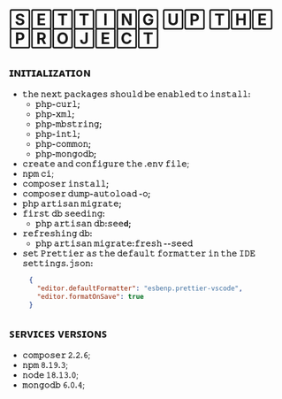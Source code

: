 # 🅂🄴🅃🅃🄸🄽🄶 🅄🄿 🅃🄷🄴 🄿🅁🄾🄹🄴🄲🅃

## ɪɴɪᴛɪᴀʟɪᴢᴀᴛɪᴏɴ
- **𝚝𝚑𝚎 𝚗𝚎𝚡𝚝 𝚙𝚊𝚌𝚔𝚊𝚐𝚎𝚜 𝚜𝚑𝚘𝚞𝚕𝚍 𝚋𝚎 𝚎𝚗𝚊𝚋𝚕𝚎𝚍 𝚝𝚘 𝚒𝚗𝚜𝚝𝚊𝚕𝚕:** 
   - **𝚙𝚑𝚙-𝚌𝚞𝚛𝚕;** 
   - **𝚙𝚑𝚙-𝚡𝚖𝚕;**
   - **𝚙𝚑𝚙-𝚖𝚋𝚜𝚝𝚛𝚒𝚗𝚐;** 
   - **𝚙𝚑𝚙-𝚒𝚗𝚝𝚕;** 
   - **𝚙𝚑𝚙-𝚌𝚘𝚖𝚖𝚘𝚗;** 
   - **𝚙𝚑𝚙-𝚖𝚘𝚗𝚐𝚘𝚍𝚋;**
- **𝚌𝚛𝚎𝚊𝚝𝚎 𝚊𝚗𝚍 𝚌𝚘𝚗𝚏𝚒𝚐𝚞𝚛𝚎 𝚝𝚑𝚎 .𝚎𝚗𝚟 𝚏𝚒𝚕𝚎**;
- **𝚗𝚙𝚖 𝚌𝚒**;
- **𝚌𝚘𝚖𝚙𝚘𝚜𝚎𝚛 𝚒𝚗𝚜𝚝𝚊𝚕𝚕;** 
- **𝚌𝚘𝚖𝚙𝚘𝚜𝚎𝚛 𝚍𝚞𝚖𝚙-𝚊𝚞𝚝𝚘𝚕𝚘𝚊𝚍 -𝚘;** 
- **𝚙𝚑𝚙 𝚊𝚛𝚝𝚒𝚜𝚊𝚗 𝚖𝚒𝚐𝚛𝚊𝚝𝚎;** 
- **𝚏𝚒𝚛𝚜𝚝 𝚍𝚋 𝚜𝚎𝚎𝚍𝚒𝚗𝚐:**
     - **𝚙𝚑𝚙 𝚊𝚛𝚝𝚒𝚜𝚊𝚗 𝚍𝚋:𝚜𝚎𝚎d;** 
- **𝚛𝚎𝚏𝚛𝚎𝚜𝚑𝚒𝚗𝚐 𝚍𝚋:** 
     - **𝚙𝚑𝚙 𝚊𝚛𝚝𝚒𝚜𝚊𝚗 𝚖𝚒𝚐𝚛𝚊𝚝𝚎:𝚏𝚛𝚎𝚜𝚑 --𝚜𝚎𝚎𝚍** 
- **𝚜𝚎𝚝 𝙿𝚛𝚎𝚝𝚝𝚒𝚎𝚛 𝚊𝚜 𝚝𝚑𝚎 𝚍𝚎𝚏𝚊𝚞𝚕𝚝 𝚏𝚘𝚛𝚖𝚊𝚝𝚝𝚎𝚛 𝚒𝚗 𝚝𝚑𝚎 𝙸𝙳𝙴 𝚜𝚎𝚝𝚝𝚒𝚗𝚐𝚜.𝚓𝚜𝚘𝚗:**  
```json
     {
       "𝚎𝚍𝚒𝚝𝚘𝚛.𝚍𝚎𝚏𝚊𝚞𝚕𝚝𝙵𝚘𝚛𝚖𝚊𝚝𝚝𝚎𝚛": "𝚎𝚜𝚋𝚎𝚗𝚙.𝚙𝚛𝚎𝚝𝚝𝚒𝚎𝚛-𝚟𝚜𝚌𝚘𝚍𝚎",  
       "𝚎𝚍𝚒𝚝𝚘𝚛.𝚏𝚘𝚛𝚖𝚊𝚝𝙾𝚗𝚂𝚊𝚟𝚎": true
     }
```

## ꜱᴇʀᴠɪᴄᴇꜱ ᴠᴇʀꜱɪᴏɴꜱ
- **𝚌𝚘𝚖𝚙𝚘𝚜𝚎𝚛 𝟸.𝟸.𝟼**; 
- **𝚗𝚙𝚖 𝟾.𝟷𝟿.𝟹**; 
- **𝚗𝚘𝚍𝚎 𝟷𝟾.𝟷𝟹.𝟶**; 
- **𝚖𝚘𝚗𝚐𝚘𝚍𝚋 𝟼.𝟶.𝟺**;